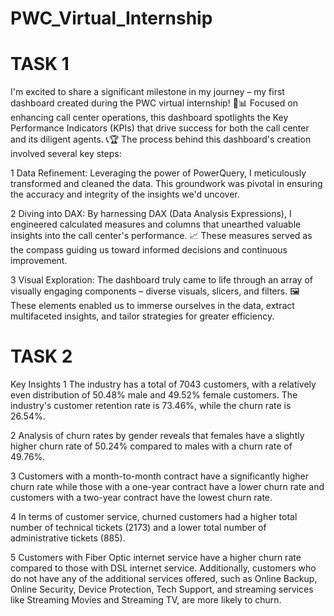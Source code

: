 # PWC_Virtual_Internship

# TASK 1

I'm excited to share a significant milestone in my journey – my first dashboard created during the PWC virtual internship! 🚀📊 Focused on enhancing call center operations, this dashboard spotlights the Key Performance Indicators (KPIs) that drive success for both the call center and its diligent agents. 📞🏆
The process behind this dashboard's creation involved several key steps:

1 Data Refinement: Leveraging the power of PowerQuery, I meticulously transformed and cleaned the data. This groundwork was pivotal in ensuring the accuracy and integrity of the insights we'd uncover. 

2️ Diving into DAX: By harnessing DAX (Data Analysis Expressions), I engineered calculated measures and columns that unearthed valuable insights into the call center's performance. 📈 These measures served as the compass guiding us toward informed decisions and continuous improvement.

3️ Visual Exploration: The dashboard truly came to life through an array of visually engaging components – diverse visuals, slicers, and filters. 🖼️ These elements enabled us to immerse ourselves in the data, extract multifaceted insights, and tailor strategies for greater efficiency.

# TASK 2
 Key Insights
1 The industry has a total of 7043 customers, with a relatively even distribution of 50.48% male and 49.52% female customers. The industry's customer retention rate is 73.46%, while the churn rate is 26.54%. 

2 Analysis of churn rates by gender reveals that females have a slightly higher churn rate of 50.24% compared to males with a churn rate of 49.76%.

3 Customers with a month-to-month contract have a significantly higher churn rate while those with a one-year contract have a lower churn rate and customers with a two-year contract have the lowest churn rate.

4 In terms of customer service, churned customers had a higher total number of technical tickets (2173) and a lower total number of administrative tickets (885).

5 Customers with Fiber Optic internet service have a higher churn rate compared to those with DSL internet service. Additionally, customers who do not have any of the additional services offered, such as Online Backup, Online Security, Device Protection, Tech Support, and streaming services like Streaming Movies and Streaming TV, are more likely to churn.

